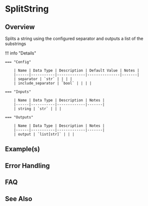 # SplitString

## Overview

Splits a string using the configured separator and outputs a list of the substrings

!!! info "Details"

    === "Config"

        | Name | Data Type | Description | Default Value | Notes |
        |------|-----------|-------------|---------------|-------|
        | separator | `str` | | | |
        | include_separator | `bool` | | | |

    === "Inputs"

        | Name | Data Type | Description | Notes |
        |------|-----------|-------------|-------|
        | string | `str` | | |

    === "Outputs"

        | Name | Data Type | Description | Notes |
        |------|-----------|-------------|-------|
        | output | `list[str]` | | |

## Example(s)

## Error Handling

## FAQ

## See Also
